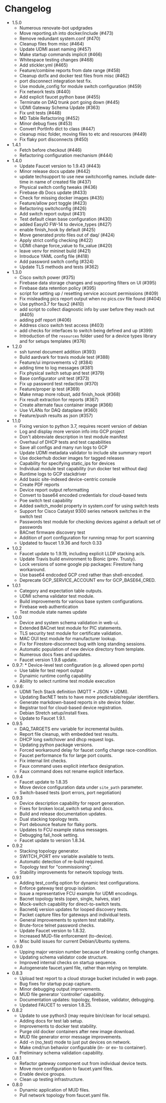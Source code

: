 # Changelog
* 1.5.0
  * Numerous renovate-bot updgrades
  * Move reporting.sh into docker/include (#473)
  * Remove redundant system.conf (#470)
  * Cleanup files from misc (#464)
  * Update UDMI asset naming (#457)
  * Make startup commands implicit (#466)
  * Whitespace testing changes (#468)
  * Add stickler.yml (#465)
  * Feature/combine reports from date range (#458)
  * Cleanup dot1x and docker test files from misc (#462)
  * port disconnect integration test fix.
  * Use module_config for module switch configuration (#459)
  * Fix network tests  (#440)
  * Add explicit faucet python base (#455)
  * Terminate on DAQ trunk port going down (#445)
  * UDMI Gateway Schema Update (#363)
  * Fix unit tests (#448)
  * MD Table Refactoring (#452)
  * Minor debug fixes (#453)
  * Convert PortInfo dict to class (#447)
  * cleanup misc folder, moving files to etc and resources (#449)
  * Fix flaky port disconnects (#450)
* 1.4.1
  * Fetch before checkout (#446)
  * Refactoring configuration mechanism (#444)
* 1.4.0
  * Update Faucet version to 1.9.43 (#443)
  * Minor release docs update (#442)
  * update techsupport to use new switchconfig names. include date-time in name of created file (#437)
  * Physical switch config tweaks (#436)
  * Firebase db Docs update (#433)
  * Check for missing docker images (#435)
  * Feature/allow port toggle (#423)
  * Refactoring switchconfig (#426)
  * Add switch report output (#431)
  * Test default clean base configuration (#430)
  * added EasyIO FW-14 to device_types (#427)
  * enable finish_hook by default (#425)
  * Move generated proto files out of daq/ (#424)
  * Apply strict config checking (#422)
  * UDMI change force_value to fix_value (#420)
  * leave venv for mininet build  (#421)
  * Introduce YAML config file (#418)
  * Add password switch config (#324)
  * Update TLS methods and tests (#362)
* 1.3.0
  * Cisco switch power (#375)
  * Firebase data storage changes and supporting filters on UI (#395)
  * Firebase data retention policy (#395)
  * script for setting up / resetting service account permissions (#409)
  * Fix misleading pics report output when no pics.csv file found (#404)
  * Use python3.7 for faux2 (#410)
  * add script to collect diagnostic info by user before they reach out (#405)
  * adding pdf report (#406)
  * Address cisco switch test access (#403)
  * add checks for interfaces to switch being defined and up (#399)
  * Introduction of the `resources` folder used for a device types library and for setups templates (#376)
* 1.2.0
  * ssh tunnel document addition (#393)
  * Build aardvark for travis module test (#388)
  * Feature/ui improvements v2 (#384)
  * adding time to log messages (#381)
  * Fix physical switch setup and test (#379)
  * Base configurator unit test (#373)
  * Fix up password test redaction (#370)
  * Feature/proper ip test (#369)
  * Make nmap more robust, add finish_hook (#368)
  * Fix result extraction for reports (#367)
  * Create alternate faux container image (#366)
  * Use VLANs for DAQ dataplane (#360)
  * Feature/push results as json (#357)
* 1.1.0
  * Fixing version to python 3.7, requires recent version of debian
  * Log and display more version info into GCP project
  * Don't abbreviate description in test module manifest
  * Overhaul of DHCP tests and test capabilities
  * Save all configs and many run logs to GCP
  * Update UDMI metadata validator to include site summary report
  * Use dockerhub docker images for tagged releases
  * Capability for specifying static_ips for devices
  * Individual module test capability (run docker test without daq)
  * Runtime logs to GCP stackdriver
  * Add basic site-indexed device-centric console
  * Create PDF reports
  * Device report output reformatting
  * Convert to base64 encoded credentials for cloud-based tests
  * Poe switch test capability
  * Added switch_model property in system.conf for using switch tests
  * Support for Cisco Catalyst 9300 series network switches in the switch test
  * Passwords test module for checking devices against a default set of passwords
  * BACnet firmware discovery test
  * Addition of port configuration for running nmap for port scanning
  * Updated to faucet 1.9.36 and forch 0.33
* 1.0.2
	* Faucet update to 1.9.19, including explicit LLDP stacking acls.
	* Update Travis build environment to Bionic (prev. Trusty).
	* Lock versions of some google pip packages: Firestore hang workaround.
	* Use base64 endcoded GCP cred rather than shell-encoded.
	* Deprecate GCP_SERVICE_ACCOUNT env for GCP_BASE64_CRED.
* 1.0.1
	* Category and expectation table outputs.
	* UDMI schema validator test module.
	* Build improvements for various base system configurations.
	* Firebase web authentication
	* Test module state names update
* 1.0.0
	* Device and system schema validation in web-ui.
	* Extended BACnet test module for PIC statements.
	* TLS security test module for certificate validation.
	* MAC OUI test module for manufacturer lookup.
	* Fix for Firestore-disconnect bug with long standing sessions.
	* Automatic population of new device directory from template.
	* Numerous docs fixes and updates.
	* Faucet version 1.9.8 update.
* 0.9.7:
        * Device-level test configuration (e.g. allowed open ports)
	* Use table for test report output
	* Dynaimic runtime config capability
	* Ability to select runtime test module execution
* 0.9.6:
	* UDMI Tech Stack definition (MQTT + JSON + UDMI).
	* Updating BacNET tests to have more predictable/regular identifiers.
	* Generate markdown-based reports in site device folder.
	* Registrar tool for cloud-based device registration.
	* Debian Stretch setup/install fixes.
	* Update to Faucet 1.9.1.
* 0.9.5
	* DAQ_TARGETS env variable for incremental builds.
	* Report file cleanup, with embedded test results.
	* DHCP long switchover and dhcp request logs.
	* Updating python package versions.
	* Forced workaround delay for faucet config change race-condition.
	* Faucet performance fix for large port counts.
	* Fix internal lint checks.
	* Faux command uses explicit interface designation.
	* Faux command does not rename explicit interface.
* 0.9.4
	* Faucet update to 1.8.35
	* Move device configuration data under `site_path` parameter.
	* Switch-based tests (port errors, port negotiation)
* 0.9.3
	* Device description capability for report generation.
	* Fixes for broken local_switch setup and docs.
	* Build and release documentation updates.
	* Dual stacking topology tests.
	* Port debounce feature for flaky ports.
	* Updates to FCU example status messages.
	* Debugging fail_hook setting.
	* Faucet update to version 1.8.34.
* 0.9.2
	* Stacking topology generator.
	* SWITCH_PORT env variable available to tests.
	* Automatic detection of re-build required.
	* Topology test for "commissioning".
	* Stability improvements for network topology tests.
* 0.9.1
	* Adding test_config option for dynamic test configurations.
	* Enforce gateway test group isolation.
	* Issue a representative FCU example for UDMI encodings.
	* Bacnet topology tests (open, single, halves, star)
	* Mock-switch capability for direct-to-switch tests.
	* Bacnet4j version updates for looped discovery tests.
	* Packet capture files for gateways and individual tests.
	* General improvements to system test stability.
	* Brute-force telnet password checks.
	* Update Faucet version to 1.8.32.
	* Increased MUD-file enforcement (to-device).
	* Misc build issues for current Debian/Ubuntu systems.
* 0.9.0
	* Upping major version number because of breaking config changes.
	* Updating schema validator code structure.
	* Improved internal checks on startup sequence.
	* Autogenerate faucet.yaml file, rather than relying on template.
* 0.8.3
	* Upload test report to a cloud storage bucket included in web page.
	* Bug fixes for startup pcap capture.
	* Minor debugging output improvements.
	* MUD file generator 'controller' capability.
	* Documentation updates: topology, firebase, validator, debugging.
	* Updated FAUCET to version 1.8.25.
* 0.8.2
	* Update to use python3 (may require bin/clean for local setups).
	* Adding docs for test lab setup.
	* Improvements to docker test stability.
	* Purge old docker containers after new image download.
	* MUD file generator error message improvements.
	* Add -n (no_test) mode to just put devices on network.
	* Make cmd/run behavior configurable (in- or ex- to container).
	* Preliminary schema validation capability.
* 0.8.1
	* Refactor gateway component out from individual device tests.
	* Move more configuration to faucet.yaml files.
	* Enable device groups.
	* Clean up testing infrastructure.
* 0.8.0
	* Dynamic application of MUD files.
	* Pull network topology from faucet.yaml file.
